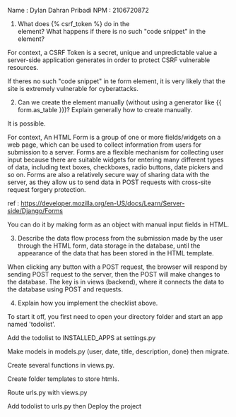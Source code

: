 Name : Dylan Dahran Pribadi
NPM  : 2106720872

1. What does {% csrf_token %} do in the <form> element? What happens if there is no such "code snippet" in the <form> element?

For context, a CSRF Token is a secret, unique and unpredictable value a server-side application generates in order to protect CSRF vulnerable resources. 

If theres no such "code snippet" in te form element, it is very likely that the site is extremely vulnerable for cyberattacks.

2. Can we create the <form> element manually (without using a generator like {{ form.as_table }})? Explain generally how to create <form> manually.

It is possible.

For context, An HTML Form is a group of one or more fields/widgets on a web page, which can be used to collect information from users for submission to a server. Forms are a flexible mechanism for collecting user input because there are suitable widgets for entering many different types of data, including text boxes, checkboxes, radio buttons, date pickers and so on. Forms are also a relatively secure way of sharing data with the server, as they allow us to send data in POST requests with cross-site request forgery protection.

ref : https://developer.mozilla.org/en-US/docs/Learn/Server-side/Django/Forms

You can do it by making form as an object with manual input fields in HTML.

3. Describe the data flow process from the submission made by the user through the HTML form, data storage in the database, until the appearance of the data that has been stored in the HTML template.

When clicking any button with a POST request, the browser will respond by sending POST request to the server, then the POST will make changes to the database. The key is in views (backend), where it connects the data to the database using POST and requests.

4. Explain how you implement the checklist above.

To start it off, you first need to open your directory folder and start an app named 'todolist'.

Add the todolist to INSTALLED_APPS at settings.py

Make models in models.py (user, date, title, description, done) then migrate.

Create several functions in views.py.

Create folder templates to store htmls.

Route urls.py with views.py

Add todolist to urls.py then Deploy the project
